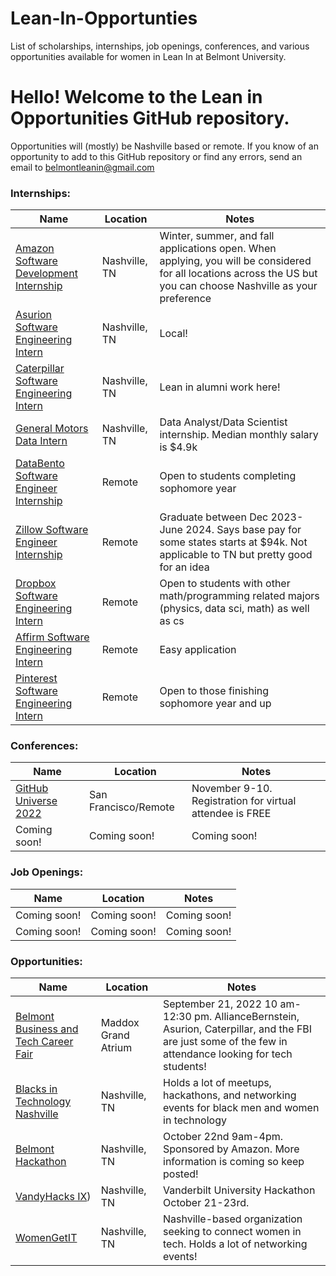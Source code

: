 # Lean-In-Opportunties
List of scholarships, internships, job openings, conferences, and various opportunities available for women in Lean In at Belmont University.


 # Hello! Welcome to the Lean in Opportunities GitHub repository.

Opportunities will (mostly) be Nashville based or remote.
If you know of an opportunity to add to this GitHub repository or find any errors, send an email to belmontleanin@gmail.com


### Internships:
|     Name      |   Location    |    Notes      |
| ------------- | ------------- | ------------- |
| [Amazon Software Development Internship](https://www.amazon.jobs/en/jobs/2110678/software-development-engineer-internship-2023-us)  | Nashville, TN  | Winter, summer, and fall applications open. When applying, you will be considered for all locations across the US but you can choose Nashville as your preference  |
| [Asurion Software Engineering Intern](https://careers.asurion.com/job/16616666/software-engineering-internship-program-us-nashville-tn/?utm_campaign=google_jobs_apply&utm_source=google_jobs_apply&utm_medium=organic)  | Nashville, TN | Local!    |
| [Caterpillar Software Engineering Intern](https://careers.caterpillar.com/en/jobs/job/r0000151025-2023-summer-intern-information-services/)  | Nashville, TN | Lean in alumni work here!   |
| [General Motors Data Intern](https://lensa.com/2023-summer-intern-digital-transformation-data-analyst-or-data-scientist-jobs/nashville/jd/de4afeedbccc550d5140890f9342766b?utm_campaign=google_jobs_apply&utm_source=google_jobs_apply&utm_medium=organic) | Nashville, TN | Data Analyst/Data Scientist internship. Median monthly salary is $4.9k   |
| [DataBento Software Engineer Internship](https://boards.greenhouse.io/databento/jobs/4374815?)  | Remote | Open to students completing sophomore year   |
| [Zillow Software Engineer Internship](https://zillowgroup.eightfold.ai/careers/job/240531418207?domain=zillowgroup.com)  | Remote | Graduate between Dec 2023-June 2024. Says base pay for some states starts at $94k. Not applicable to TN but pretty good for an idea   |
| [Dropbox Software Engineering Intern](https://www.dropbox.com/jobs/listing/4380645?gh_src=aonhf1)  | Remote | Open to students with other math/programming related majors (physics, data sci, math) as well as cs   |
| [Affirm Software Engineering Intern](https://boards.greenhouse.io/affirm/jobs/5283828003)  | Remote | Easy application   |
| [Pinterest Software Engineering Intern](https://www.pinterestcareers.com/job/16663906/software-engineering-intern-usa-remote/)  | Remote | Open to those finishing sophomore year and up   |


### Conferences:
|     Name      |   Location    |     Notes     |
| ------------- | ------------- | ------------- |
| [GitHub Universe 2022](https://githubuniverse.com/) | San Francisco/Remote  |  November 9-10. Registration for virtual attendee is FREE |
| Coming soon!  | Coming soon!  | Coming soon!  |

### Job Openings:
|     Name      |   Location    |     Notes     |
| ------------- | ------------- | ------------- |
| Coming soon!  | Coming soon!  | Coming soon!  |
| Coming soon!  | Coming soon!  | Coming soon!  |

### Opportunities:
|     Name      |   Location    |     Notes     |
| ------------- | ------------- | ------------- |
| [Belmont Business and Tech Career Fair](https://blogs.belmont.edu/masseycareerist/business-and-technology-career-expo/)  | Maddox Grand Atrium  | September 21, 2022 10 am-12:30 pm. AllianceBernstein, Asurion, Caterpillar, and the FBI are just some of the few in attendance looking for tech students!  |
| [Blacks in Technology Nashville](https://www.meetup.com/blacks-in-technology-nashville/)  | Nashville, TN | Holds a lot of meetups, hackathons, and networking events for black men and women in technology |
| [Belmont Hackathon](https://www.instagram.com/belmontdataexp/)  | Nashville, TN | October 22nd 9am-4pm. Sponsored by Amazon. More information is coming so keep posted!  |
| [VandyHacks IX](https://vandyhacks.org/))  | Nashville, TN | Vanderbilt University Hackathon October 21-23rd.  |
| [WomenGetIT](http://womengetit.net/)  | Nashville, TN | Nashville-based organization seeking to connect women in tech. Holds a lot of networking events!  |
